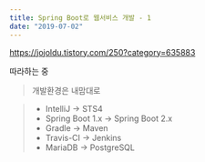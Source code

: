 ```yaml
---
title: Spring Boot로 웹서비스 개발 - 1
date: "2019-07-02"
---
```


https://jojoldu.tistory.com/250?category=635883

따라하는 중

> 개발환경은 내맘대로

> + IntelliJ -> STS4
> + Spring Boot 1.x -> Spring Boot 2.x
> + Gradle -> Maven
> + Travis-CI -> Jenkins
> + MariaDB -> PostgreSQL
